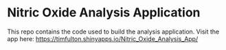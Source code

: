 # Nitric Oxide Analysis Application

This repo contains the code used to build the analysis application. Visit the app here: https://timfulton.shinyapps.io/Nitric_Oxide_Analysis_App/
